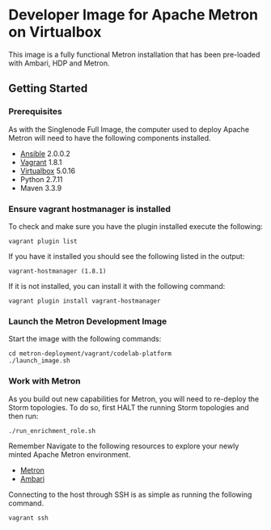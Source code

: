 Developer Image for Apache Metron on Virtualbox
===============================================

This image is a fully functional Metron installation that has been pre-loaded with Ambari, HDP and Metron.

Getting Started
---------------

### Prerequisites

As with the Singlenode Full Image, the computer used to deploy Apache Metron will need to have the following components installed.

 - [Ansible](https://github.com/ansible/ansible) 2.0.0.2
 - [Vagrant](https://www.vagrantup.com) 1.8.1
 - [Virtualbox](virtualbox.org) 5.0.16
 - Python 2.7.11
 - Maven 3.3.9

### Ensure vagrant hostmanager is installed

To check and make sure you have the plugin installed execute the following:

 ```
 vagrant plugin list
 ```

If you have it installed you should see the following listed in the output:

  ```
  vagrant-hostmanager (1.8.1)
  ```
If it is not installed, you can install it with the following command:

  ```
  vagrant plugin install vagrant-hostmanager
  ```

### Launch the Metron Development Image

Start the image with the following commands:

  ```
  cd metron-deployment/vagrant/codelab-platform
  ./launch_image.sh
  ```

### Work with Metron

As you build out new capabilities for Metron, you will need to re-deploy the Storm topologies. To do so, first HALT the running Storm topologies and then run:

```
./run_enrichment_role.sh
```

Remember Navigate to the following resources to explore your newly minted Apache Metron environment.

 - [Metron](http://node1:5000)
 - [Ambari](http://node1:8080)

Connecting to the host through SSH is as simple as running the following command.

   ```
   vagrant ssh
   ```
